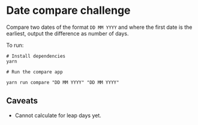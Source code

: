 # Date compare challenge

Compare two dates of the format `DD MM YYYY` and where the first date is the earliest,
output the difference as number of days.

To run:

    # Install dependencies
    yarn

    # Run the compare app

    yarn run compare "DD MM YYYY" "DD MM YYYY"



## Caveats

- Cannot calculate for leap days yet.